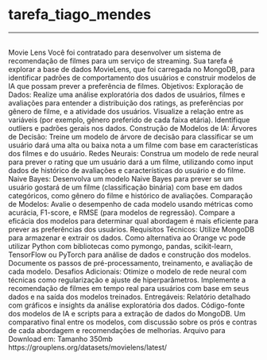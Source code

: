 # tarefa_tiago_mendes
<hr>
<br>
Movie Lens
Você foi contratado para desenvolver um sistema de recomendação de filmes para um serviço de streaming. Sua tarefa é explorar a base de dados MovieLens, que foi carregada no MongoDB, para identificar padrões de comportamento dos usuários e construir modelos de IA que possam prever a preferência de filmes.
Objetivos:
Exploração de Dados:
Realize uma análise exploratória dos dados de usuários, filmes e avaliações para entender a distribuição dos ratings, as preferências por gênero de filme, e a atividade dos usuários.
Visualize a relação entre as variáveis (por exemplo, gênero preferido de cada faixa etária).
Identifique outliers e padrões gerais nos dados.
Construção de Modelos de IA:
Árvores de Decisão: Treine um modelo de árvore de decisão para classificar se um usuário dará uma alta ou baixa nota a um filme com base em características dos filmes e do usuário.
Redes Neurais: Construa um modelo de rede neural para prever o rating que um usuário dará a um filme, utilizando como input dados de histórico de avaliações e características do usuário e do filme.
Naive Bayes: Desenvolva um modelo Naive Bayes para prever se um usuário gostará de um filme (classificação binária) com base em dados categóricos, como gênero do filme e histórico de avaliações.
Comparação de Modelos:
Avalie o desempenho de cada modelo usando métricas como acurácia, F1-score, e RMSE (para modelos de regressão).
Compare a eficácia dos modelos para determinar qual abordagem é mais eficiente para prever as preferências dos usuários.
Requisitos Técnicos:
Utilize MongoDB para armazenar e extrair os dados.
Como alternativa ao Orange vc pode utilizar Python com bibliotecas como pymongo, pandas, scikit-learn, TensorFlow ou PyTorch para análise de dados e construção dos modelos.
Documente os passos de pré-processamento, treinamento, e avaliação de cada modelo.
Desafios Adicionais:
Otimize o modelo de rede neural com técnicas como regularização e ajuste de hiperparâmetros.
Implemente a recomendação de filmes em tempo real para usuários com base em seus dados e na saída dos modelos treinados.
Entregáveis:
Relatório detalhado com gráficos e insights da análise exploratória dos dados.
Código-fonte dos modelos de IA e scripts para a extração de dados do MongoDB.
Um comparativo final entre os modelos, com discussão sobre os prós e contras de cada abordagem e recomendações de melhorias.
Arquivo para Download em: Tamanho 350mb
https://grouplens.org/datasets/movielens/latest/
 
